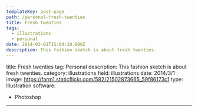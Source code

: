 ```yaml
---
templateKey: post-page
path: /personal-fresh-twenties
title: Fresh twenties
tags:
  - illustrations
  - personal
date: 2014-03-01T15:04:10.000Z
description: This fashion sketch is about fresh twenties.
---
```


title: Fresh twenties
tag: Personal
description: This fashion sketch is about fresh twenties.
category: illustrations
field: illustrations
date: 2014/3/1
image: https://farm1.staticflickr.com/582/21502873665_59f86173c1
type: Illustration
software:
- Photoshop
---
